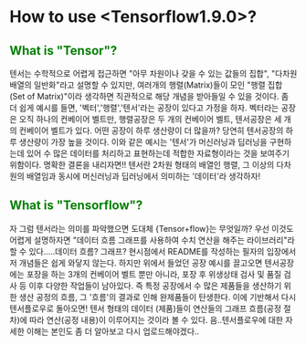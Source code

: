 # How to use <Tensorflow1.9.0>?

## <span style="color:green">What is "Tensor"?</span>
텐서는 수학적으로 어렵게 접근하면 "아무 차원이나 갖을 수 있는 값들의 집합", "다차원 배열의 일반화"라고 설명할 수 있지만,
여러개의 행렬(Matrix)들이 모인 "행렬 집합(Set of Matrix)"이라 생각하면 직관적으로 해당 개념을 받아들일 수 있을 것이다.
좀 더 쉽게 예시를 들면, '벡터','행렬','텐서'라는 공장이 있다고 가정을 하자. 벡터라는 공장은 오직 하나의 컨베이어 벨트만, 
행렬공장은 두 개의 컨베이어 벨트, 텐서공장은 세 개의 컨베이어 벨트가 있다. 어떤 공장이 하루 생산량이 더 많을까? 당연히
텐서공장의 하루 생산량이 가장 높을 것이다. 이와 같은 예시는 '텐서'가 머신러닝과 딥러닝을 구현하는데 있어 수 많은 데이터를
처리하고 표현하는데 적합한 자료형이라는 것을 보여주기 위함이다. 명확한 결론을 내리자면!! 텐서란 2차원 형태의 배열인 행렬, 
그 이상의 다차원의 배열임과 동시에 머신러닝과 딥러닝에서 의미하는 '데이터'라 생각하자!

## <span style="color:green">What is "Tensorflow"?</span>
자 그럼 텐서라는 의미를 파악했으면 도대체 {Tensor+flow}는 무엇일까? 우선 이것도 어렵게 설명하자면 "데이터 흐름 그래프를 
사용하여 수치 연산을 해주는 라이브러리"라 할 수 있다.....데이터 흐름? 그래프? 현시점에서 README를 작성하는 필자의 입장에서
저 개념들은 쉽게 와닿지 않는다. 하지만 위에서 들었던 공장 예시를 끌고오면 텐서공장에는 포장을 하는 3개의 컨베이어 벨트 뿐만 
아니라, 포장 후 위생상태 검사 및 품질 검사 등 이후 다양한 작업들이 남아있다. 즉 특정 공장에서 수 많은 제품들을 생산하기 위한
생산 공정의 흐름, 그 '흐름'의 결과로 인해 완제품들이 탄생한다. 이에 기반해서 다시 텐서플로우로 돌아오면! 텐서 형태의 데이터
(제품)들이 연산들의 그래프 흐름(공정 절차)에 따라 연산(공정 내용)이 이루어지는 것이라 볼 수 있다. 음..텐서플로우에 대한 자세한
이해는 본인도 좀 더 알아보고 다시 업로드해야겠다..
